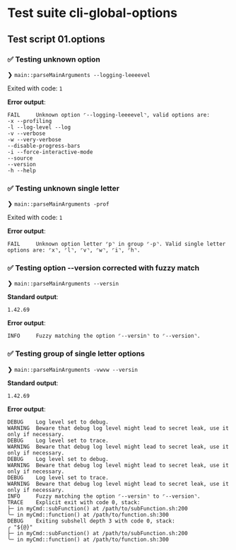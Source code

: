 # Test suite cli-global-options

## Test script 01.options

### ✅ Testing unknown option

❯ `main::parseMainArguments --logging-leeeevel`

Exited with code: `1`

**Error output**:

```text
FAIL     Unknown option ⌜--logging-leeeevel⌝, valid options are:
-x --profiling
-l --log-level --log
-v --verbose
-w --very-verbose
--disable-progress-bars
-i --force-interactive-mode
--source
--version
-h --help
```

### ✅ Testing unknown single letter

❯ `main::parseMainArguments -prof`

Exited with code: `1`

**Error output**:

```text
FAIL     Unknown option letter ⌜p⌝ in group ⌜-p⌝. Valid single letter options are: ⌜x⌝, ⌜l⌝, ⌜v⌝, ⌜w⌝, ⌜i⌝, ⌜h⌝.
```

### ✅ Testing option --version corrected with fuzzy match

❯ `main::parseMainArguments --versin`

**Standard output**:

```text
1.42.69
```

**Error output**:

```text
INFO     Fuzzy matching the option ⌜--versin⌝ to ⌜--version⌝.
```

### ✅ Testing group of single letter options

❯ `main::parseMainArguments -vwvw --versin`

**Standard output**:

```text
1.42.69
```

**Error output**:

```text
DEBUG    Log level set to debug.
WARNING  Beware that debug log level might lead to secret leak, use it only if necessary.
DEBUG    Log level set to trace.
WARNING  Beware that debug log level might lead to secret leak, use it only if necessary.
DEBUG    Log level set to debug.
WARNING  Beware that debug log level might lead to secret leak, use it only if necessary.
DEBUG    Log level set to trace.
WARNING  Beware that debug log level might lead to secret leak, use it only if necessary.
INFO     Fuzzy matching the option ⌜--versin⌝ to ⌜--version⌝.
TRACE    Explicit exit with code 0, stack:
├─ in myCmd::subFunction() at /path/to/subFunction.sh:200
╰─ in myCmd::function() at /path/to/function.sh:300
DEBUG    Exiting subshell depth 3 with code 0, stack:
╭ "${@}"
├─ in myCmd::subFunction() at /path/to/subFunction.sh:200
╰─ in myCmd::function() at /path/to/function.sh:300
```

